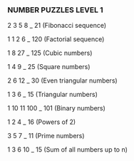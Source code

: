 ### NUMBER PUZZLES LEVEL 1

2 3 5 8 _ 21 (Fibonacci sequence)

1 1 2 6 _ 120 (Factorial sequence)

1 8 27 _ 125 (Cubic numbers)

1 4 9 _ 25 (Square numbers)

2 6 12 _ 30 (Even triangular numbers)

1 3 6 _ 15 (Triangular numbers)

1 10 11 100 _ 101 (Binary numbers)

1 2 4 _ 16 (Powers of 2)

3 5 7 _ 11 (Prime numbers)

1 3 6 10 _ 15 (Sum of all numbers up to n)